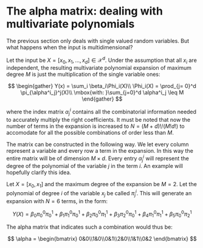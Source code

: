 # The alpha matrix: dealing with multivariate polynomials

The previous section only deals with single valued random variables. But what happens when the input is multidimensional?

Let the input be $X = [x_0, x_1, \dots, x_d]\in\mathcal X ^d$. Under the assumption that all $x_i$ are independent, the resulting multivariate polynomial expansion of maximum degree $M$ is just the multiplication of the single variable ones:

$$
\begin{gather}
	Y(x) = \sum_i \beta_i\Phi_i(X)\\
	\Phi_i(X) = \prod_{j= 0}^d \pi_{\alpha^i_j}^j(X)\\
	\mbox{with: }\sum_{j=0}^d \alpha^i_j \leq M
\end{gather}
$$

where the index matrix $\alpha^i_j$ contains all the combinatorial information needed to accurately multiply the right coefficients. It must be noted that now the number of terms in the expansion is increased to $N = (M+d)!/(M!d!)$ to accomodate for all the possible combinations of order less than $M$.

The matrix can be constructed in the following way. We let every column represent a variable and every row a term in the expansion. In this way the entire matrix will be of dimension $M\times d$. Every entry $\alpha^i_j$ will represent the degree of the polynomial of the variable $j$ in the term $i$. An example will hopefully clarify this idea.

Let $X = [x_0, x_1]$ and the maximum degree of the expansion be $M = 2$. Let the polynomial of degree $i$ of the variable $x_j$ be called $\pi_j^i$. This will generate an expansion with $N = 6$ terms, in the form:

$$
	Y(X) = \beta_0\pi_0^0\pi_0^1 + \beta_1\pi_1^0\pi_0^1 + \beta_2\pi_0^0\pi_1^1 + \beta_3\pi_2^0\pi_0^1 + \beta_4\pi_1^0\pi_1^1 + \beta_5\pi_0^0\pi_2^1
$$

The alpha matrix that indicates such a combination would thus be:

$$
\alpha = \begin{bmatrix}
	0&0\\1&0\\0&1\\2&0\\1&1\\0&2
\end{bmatrix}
$$